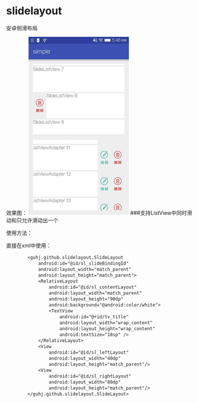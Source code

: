 # slidelayout
安卓侧滑布局

效果图：
![slidelayout](https://raw.githubusercontent.com/guhongjie/slidelayout/master/img/image.jpg)
###支持ListView中同时滑动和只允许滑动出一个

使用方法：

直接在xml中使用：

            <guhj.github.slidelayout.SlideLayout 
                android:id="@id/sl_slideBindingId"
                android:layout_width="match_parent"
                android:layout_height="match_parent">
                <RelativeLayout
                    android:id="@id/sl_contentLayout"
                    android:layout_width="match_parent"
                    android:layout_height="90dp"
                    android:background="@android:color/white">
                    <TextView
                        android:id="@+id/tv_title"
                        android:layout_width="wrap_content"
                        android:layout_height="wrap_content"
                        android:textSize="18sp" />
                </RelativeLayout>
                <View
                    android:id="@id/sl_leftLayout"
                    android:layout_width="40dp"
                    android:layout_height="match_parent"/>
                <View
                    android:id="@id/sl_rightLayout"
                    android:layout_width="80dp"
                    android:layout_height="match_parent"/>
            </guhj.github.slidelayout.SlideLayout>

